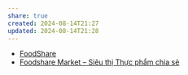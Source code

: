 ```yaml
---
share: true
created: 2024-08-14T21:27
updated: 2024-08-14T21:28
---
```

- [FoodShare](https://foodshare.id.vn/foods/tat-ca-thuc-pham)
- [Foodshare Market – Siêu thị Thực phẩm chia sẻ](https://www.foodsharemarket.com/)